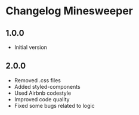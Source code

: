 # Changelog Minesweeper

## 1.0.0

- Initial version

## 2.0.0

- Removed .css files
- Added styled-components
- Used Airbnb codestyle
- Improved code quality
- Fixed some bugs related to logic
